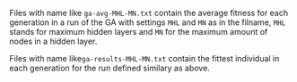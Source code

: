 Files with name like `ga-avg-MHL-MN.txt` contain the average fitness for each
generation in a run of the GA with settings `MHL` and `MN` as in the filname,
`MHL` stands for maximum hidden layers and `MN` for the maximum amount of nodes
in a hidden layer.

Files with name like`ga-results-MHL-MN.txt` contain the fittest individual in
each generation for the run defined similary as above.
